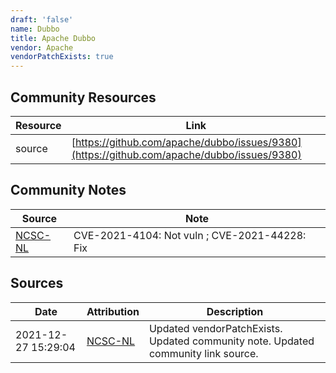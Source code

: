 ```yaml
---
draft: 'false'
name: Dubbo
title: Apache Dubbo
vendor: Apache
vendorPatchExists: true
---
```



## Community Resources
| Resource | Link |
| --- | --- |
| source | [https://github.com/apache/dubbo/issues/9380](https://github.com/apache/dubbo/issues/9380) |

## Community Notes
| Source | Note |
| --- | --- |
| [NCSC-NL](https://github.com/NCSC-NL/log4shell/blob/main/software/README.md) | CVE-2021-4104: Not vuln ; CVE-2021-44228: Fix </ul> |

## Sources
| Date | Attribution | Description |
| --- | --- | --- |
| 2021-12-27 15:29:04 | [NCSC-NL](https://github.com/NCSC-NL/log4shell/blob/main/software/README.md) | Updated vendorPatchExists. Updated community note. Updated community link source.  |
